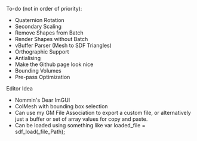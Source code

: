 To-do (not in order of priority):
- Quaternion Rotation
- Secondary Scaling
- Remove Shapes from Batch
- Render Shapes without Batch
- vBuffer Parser (Mesh to SDF Triangles)
- Orthographic Support
- Antialising
- Make the Github page look nice
- Bounding Volumes
- Pre-pass Optimization
  
Editor Idea
- Nommin's Dear ImGUI 
- ColMesh with bounding box selection
- Can use my GM File Association to export a custom file, or alternatively just a buffer or set of array values for copy and paste.
- Can be loaded using something like var loaded_file = sdf_load(_file_Path);
